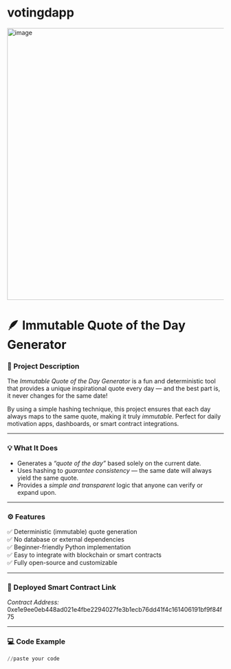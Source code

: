 # votingdapp
<img width="1022" height="632" alt="image" src="https://github.com/user-attachments/assets/d524e763-ae78-4c7b-93dc-09dd949a1c63" />

# 🪶 Immutable Quote of the Day Generator

### 🌟 Project Description
The *Immutable Quote of the Day Generator* is a fun and deterministic tool that provides a unique inspirational quote every day — and the best part is, it never changes for the same date!  

By using a simple hashing technique, this project ensures that each day always maps to the same quote, making it truly *immutable*. Perfect for daily motivation apps, dashboards, or smart contract integrations.

---

### 💡 What It Does
- Generates a *“quote of the day”* based solely on the current date.
- Uses hashing to *guarantee consistency* — the same date will always yield the same quote.
- Provides a *simple and transparent* logic that anyone can verify or expand upon.

---

### ⚙ Features
✅ Deterministic (immutable) quote generation  
✅ No database or external dependencies  
✅ Beginner-friendly Python implementation  
✅ Easy to integrate with blockchain or smart contracts  
✅ Fully open-source and customizable  

---

### 🔗 Deployed Smart Contract Link
*Contract Address:* 0xe1e9ee0eb448ad021e4fbe2294027fe3b1ecb76dd41f4c161406191bf9f84f75

---

### 💻 Code Example
```python
//paste your code
